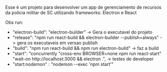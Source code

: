 Esse é um projeto para desenvolver um app de gerenciamento de recursos da policia militar de SC utilizando frameworks: Electron e React

Obs run:

- "electron-build": "electron-builder" -> Gera o executavel do projeto
- "release": "npm run react-build && electron-builder --publish=always" -> gera os executaveis em versao publish
- "build": "npm run react-build && npm run electron-build" -> faz a build
- "start": "concurrently \"cross-env BROWSER=none npm run react-start\" \"wait-on http://localhost:3000 && electron .\", -> testes de developer
- "start:nodemon" : "nodemon --exec 'npm start'"